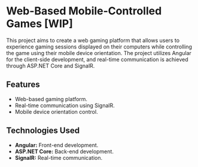 # Web-Based Mobile-Controlled Games [WIP]

This project aims to create a web gaming platform that allows users to experience gaming sessions displayed on their computers while controlling the game using their mobile device orientation. The project utilizes Angular for the client-side development, and real-time communication is achieved through ASP.NET Core and SignalR.

## Features

- Web-based gaming platform.
- Real-time communication using SignalR.
- Mobile device orientation control.

## Technologies Used

- **Angular:** Front-end development.
- **ASP.NET Core:** Back-end development.
- **SignalR:** Real-time communication.
